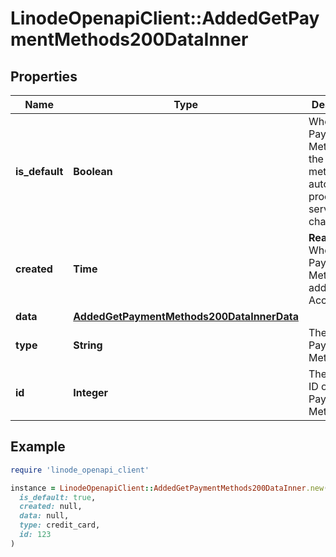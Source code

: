 # LinodeOpenapiClient::AddedGetPaymentMethods200DataInner

## Properties

| Name | Type | Description | Notes |
| ---- | ---- | ----------- | ----- |
| **is_default** | **Boolean** | Whether this Payment Method is the default method for automatically processing service charges. | [optional] |
| **created** | **Time** | __Read-only__ When the Payment Method was added to the Account. | [optional][readonly] |
| **data** | [**AddedGetPaymentMethods200DataInnerData**](AddedGetPaymentMethods200DataInnerData.md) |  | [optional] |
| **type** | **String** | The type of Payment Method. | [optional] |
| **id** | **Integer** | The unique ID of this Payment Method. | [optional] |

## Example

```ruby
require 'linode_openapi_client'

instance = LinodeOpenapiClient::AddedGetPaymentMethods200DataInner.new(
  is_default: true,
  created: null,
  data: null,
  type: credit_card,
  id: 123
)
```

